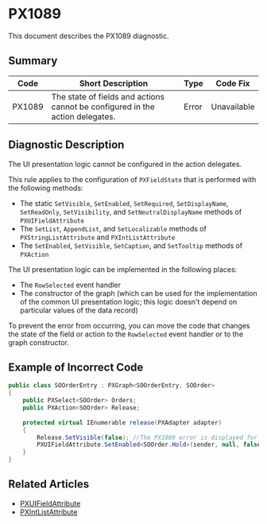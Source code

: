 # PX1089
This document describes the PX1089 diagnostic.

## Summary

| Code   | Short Description                                                             | Type  | Code Fix    | 
| ------ | ----------------------------------------------------------------------------- | ----- | ----------- | 
| PX1089 | The state of fields and actions cannot be configured in the action delegates. | Error | Unavailable |

## Diagnostic Description
The UI presentation logic cannot be configured in the action delegates.

This rule applies to the configuration of `PXFieldState` that is performed with the following methods:

 - The static `SetVisible`, `SetEnabled`, `SetRequired`, `SetDisplayName`, `SetReadOnly`, `SetVisibility`, and `SetNeutralDisplayName` methods of `PXUIFieldAttribute`
 - The `SetList`, `AppendList`, and `SetLocalizable` methods of `PXStringListAttribute` and `PXIntListAttribute`
 - The `SetEnabled`, `SetVisible`, `SetCaption`, and `SetTooltip` methods of `PXAction`

The UI presentation logic can be implemented in the following places:

 - The `RowSelected` event handler
 - The constructor of the graph (which can be used for the implementation of the common UI presentation logic; this logic doesn't depend on particular values of the data record) 

To prevent the error from occurring, you can move the code that changes the state of the field or action to the `RowSelected` event handler or to the graph constructor.

## Example of Incorrect Code

```C#
public class SOOrderEntry : PXGraph<SOOrderEntry, SOOrder>
{
    public PXSelect<SOOrder> Orders;
    public PXAction<SOOrder> Release;
    
    protected virtual IEnumerable release(PXAdapter adapter)
    {
        Release.SetVisible(false); //The PX1089 error is displayed for this line.
        PXUIFieldAttribute.SetEnabled<SOOrder.Hold>(sender, null, false); //Another PX1089 error is displayed for this line.
    }
}
```

## Related Articles

 - [PXUIFieldAttribute](https://help.acumatica.com/Help?ScreenId=ShowWiki&pageid=ea7ce94e-4b3e-0f91-df1d-a4ce8023b184)
 - [PXIntListAttribute](https://help.acumatica.com/Help?ScreenId=ShowWiki&pageid=c09a2a41-bd5d-5633-898c-bda54ae9f933)